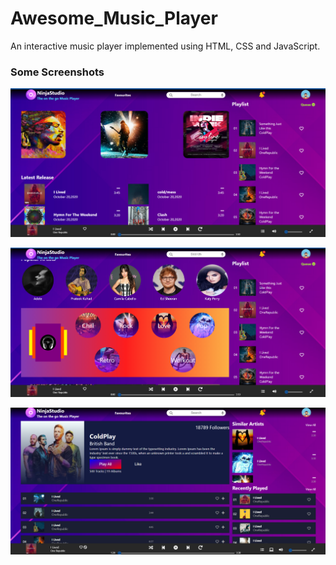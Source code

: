 # Awesome_Music_Player

An interactive music player implemented using HTML, CSS and JavaScript.

### Some Screenshots
![](https://github.com/saksham117/Awesome_Music_Player/blob/main/Screenshots/1.png)

![](https://github.com/saksham117/Awesome_Music_Player/blob/main/Screenshots/2.png)

![](https://github.com/saksham117/Awesome_Music_Player/blob/main/Screenshots/3.png)
